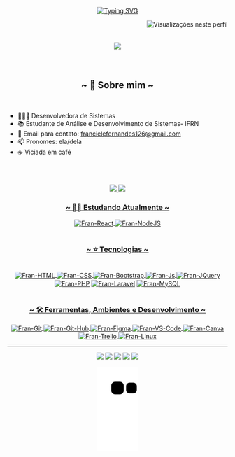 <div width=100% align=center>

[![Typing SVG](https://readme-typing-svg.demolab.com?font=Poppins&weight=900&size=25&duration=3000&pause=1000&color=0093FF&center=true&width=435&lines=%3CHello+World%2F%3E;~+Meu+nome+%C3%A9+Franciele+Fernandes+~;-+Tenho+23+anos+-;%7BSou+apaixonada+pelo+Front-End%7D;%3CBem+vindo+(a)+ao+meu+perfil%2F%3E)](https://git.io/typing-svg)

</div>

<img align="right" src="https://komarev.com/ghpvc/?username=Francielefernandes06&style=flat-square&color=fc015c" alt="Visualizações neste perfil" />
<br>
<h2 align="center">
    <img src="https://media.giphy.com/media/LMcB8XospGZO8UQq87/giphy.gif">
</h2> <br>

<h2 align="center">~ 💙 Sobre mim ~</h2>
<br>

- 👩🏽‍💻 Desenvolvedora de Sistemas
- 📚 Estudante de Análise e Desenvolvimento de Sistemas- IFRN
- 📧 Email para contato: francielefernandes126@gmail.com
- 📫 Pronomes: ela/dela
- ☕ Viciada em café
<br>


##

<div align="center">
  <a href="https://github.com/Francielefernandes06">
  <img height="180em" src="https://github-readme-stats.vercel.app/api?username=Francielefernandes06&show_icons=true&theme=radical&include_all_commits=true&count_private=true"/>
  <img height="180em" src="https://github-readme-stats.vercel.app/api/top-langs/?username=Francielefernandes06&layout=compact&langs_count=7&theme=radical"/>
      
</div>
    
    


   


<h3 align="center">~ 👨‍💻 Estudando Atualmente ~</h3>

<div align="center">
    <img  align="center" alt="Fran-React" height="30" width="40" src="https://cdn.jsdelivr.net/gh/devicons/devicon/icons/react/react-original.svg">
    <img  align="center" alt="Fran-NodeJS" height="30" width="40" src="https://cdn.jsdelivr.net/gh/devicons/devicon/icons/nodejs/nodejs-original.svg">
    
</div>
 <br/>
    
<h3 align="center">~ ⭐ Tecnologias ~</h3>

<div style="display: inline_block" align="center"><br>
  <img align="center" alt="Fran-HTML" height="30" width="40" src="https://cdn.jsdelivr.net/gh/devicons/devicon/icons/html5/html5-original.svg">
  <img align="center" alt="Fran-CSS" height="30" width="40" src="https://cdn.jsdelivr.net/gh/devicons/devicon/icons/css3/css3-original.svg">
  <img align="center" alt="Fran-Bootstrap" height="30" width="40" src="https://cdn.jsdelivr.net/gh/devicons/devicon/icons/bootstrap/bootstrap-original.svg">
  <img align="center" alt="Fran-Js" height="30" width="40" src="https://cdn.jsdelivr.net/gh/devicons/devicon/icons/javascript/javascript-original.svg">
<!--   <img align="center" alt="Fran-ReactJs" height="30" width="40" src="https://cdn.jsdelivr.net/gh/devicons/devicon/icons/react/react-original.svg">
  <img align="center" alt="Fran-Python" height="30" width="40" src="https://cdn.jsdelivr.net/gh/devicons/devicon/icons/python/python-original.svg"> -->
  <img align="center" alt="Fran-JQuery" height="30" width="40" src="https://cdn.jsdelivr.net/gh/devicons/devicon/icons/jquery/jquery-original-wordmark.svg">
  <img align="center" alt="Fran-PHP" height="30" width="40" src="https://cdn.jsdelivr.net/gh/devicons/devicon/icons/php/php-original.svg">
  <img align="center" alt="Fran-Laravel" height="30" width="40" src="https://cdn.jsdelivr.net/gh/devicons/devicon/icons/laravel/laravel-plain.svg" />
  <img  align="center" alt="Fran-MySQL" height="30" width="40" src="https://cdn.jsdelivr.net/gh/devicons/devicon/icons/mysql/mysql-original.svg">
  
          
<div/>
    <br/>

<h3 align="center">~ 🛠 Ferramentas, Ambientes e Desenvolvimento ~</h3>

<div align="center">
        
 <img align="center" alt="Fran-Git" height="30" width="40" src="https://cdn.jsdelivr.net/gh/devicons/devicon/icons/git/git-original.svg">
  <img align="center" alt="Fran-Git-Hub" height="30" width="40" src="https://cdn.jsdelivr.net/gh/devicons/devicon/icons/github/github-original.svg">
<!--   <img align="center" alt="Fran-Gimp" height="30" width="40" src="https://cdn.jsdelivr.net/gh/devicons/devicon/icons/gimp/gimp-original.svg"> -->
  <img align="center" alt="Fran-Figma" height="30" width="40" src="https://cdn.jsdelivr.net/gh/devicons/devicon/icons/figma/figma-original.svg">
  <img align="center" alt="Fran-VS-Code" height="30" width="40" src="https://cdn.jsdelivr.net/gh/devicons/devicon/icons/vscode/vscode-original.svg">
  <img align="center" alt="Fran-Canva" height="30" width="40" src="https://cdn.jsdelivr.net/gh/devicons/devicon/icons/canva/canva-original.svg">
  <img align="center" alt="Fran-Trello" height="30" width="40" src="https://cdn.jsdelivr.net/gh/devicons/devicon/icons/trello/trello-plain.svg">
    <img align="center" alt="Fran-Linux" height="30" width="40" src="https://cdn.jsdelivr.net/gh/devicons/devicon/icons/linux/linux-original.svg">
 
</div>
    
 <hr/>

   
<div> 
 <a href="https://instagram.com/franciele_fernandes06" target="_blank"><img src="https://img.shields.io/badge/-Instagram-%23b6008b?style=for-the-badge&logo=instagram&logoColor=white" target="_blank"></a>
 <a href="https://www.twitch.tv/franciele_fernandes06" target="_blank"><img src="https://img.shields.io/badge/Twitch-9146FF?style=for-the-badge&logo=twitch&logoColor=white" target="_blank"></a>  
 <a href = "mailto:francielefernandes126@gmail.com"><img src="https://img.shields.io/badge/-Gmail-%23d3403a?style=for-the-badge&logo=gmail&logoColor=white" target="_blank"></a>
 <a href="https://www.linkedin.com/in/desenvolvedora-franciele-fernandes/" target="_blank"><img src="https://img.shields.io/badge/-LinkedIn-%230077B5?style=for-the-badge&logo=linkedin&logoColor=white" target="_blank"></a> 
 <a href="https://wa.me/5584994285704?text=Olá,%20Franciele%20Fernandes.%20Tudo%20bem?" target="_blank"><img src="https://img.shields.io/badge/-WhatsApp-%2325c862?style=for-the-badge&logo=whatsapp&logoColor=white" target="_blank"></a> 
   
  ![Snake animation](https://github.com/Francielefernandes06/Francielefernandes06/blob/output/github-contribution-grid-snake.svg)

</div>
  
